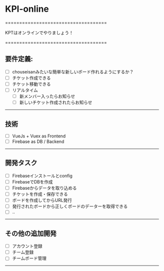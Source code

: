 # KPI-online

====================================

KPTはオンラインでやりましょう！

====================================

要件定義:
------------------------------------
+ [ ] chouseisanみたいな簡単な新しいボード作れるようにするか？
+ [ ] チケット作成できる
+ [ ] チケット移動できる
+ [ ] リアルタイム
  - [ ] 新メンバー入ったらお知らせ
  - [ ] 新しいチケット作成されたらお知らせ
_ _ _ _ _ _ _ _ _ _ _ _ _ _ _ _ _ _

技術
------------------------------------
+ [ ] VueJs + Vuex as Frontend
+ [ ] Firebase as DB / Backend
_ _ _ _ _ _ _ _ _ _ _ _ _ _ _ _ _ _

開発タスク
------------------------------------
+ [ ] Firebaseインストールとconfig
+ [ ] FirebaseでDBを作成
+ [ ] Firebaseからデータを取り込める
+ [ ] チケットを作成・保存できる
+ [ ] ボードを作成してからURL発行
+ [ ] 発行されたボードから正しくボードのデーターを取得できる
+ [ ] ..
_ _ _ _ _ _ _ _ _ _ _ _ _ _ _ _ _ _

その他の追加開発
------------------------------------
+ [ ] アカウント登録
+ [ ] チーム登録
+ [ ] チームボード管理
_ _ _ _ _ _ _ _ _ _ _ _ _ _ _ _ _ _
